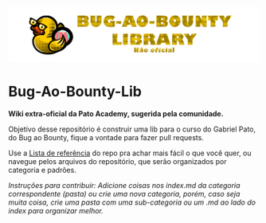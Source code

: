 ![patoLib.png](/assets/patoLogoLibBanner.png)
# Bug-Ao-Bounty-Lib
**Wiki extra-oficial da Pato Academy, sugerida pela comunidade.**

Objetivo desse repositório é construir uma lib para o curso do Gabriel Pato, do Bug ao Bounty, fique a vontade para fazer pull requests.

Use a [Lista de referência](https://github.com/danielrdrigues/Bug-Ao-Bounty-Lib/blob/main/map.md) do repo pra achar mais fácil o que você quer, ou navegue pelos arquivos do repositório, que serão organizados por categoria e padrões.


*Instruções para contribuir: Adicione coisas nos index.md da categoria correspondente (pasta) ou crie uma nova categoria, porém, caso seja muita coisa, crie uma pasta com uma sub-categoria ou um .md ao lado do index para organizar melhor.*
